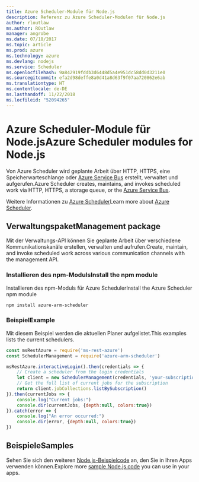 ```yaml
---
title: Azure Scheduler-Module für Node.js
description: Referenz zu Azure Scheduler-Modulen für Node.js
author: rloutlaw
ms.author: ROutlaw
manager: angrobe
ms.date: 07/18/2017
ms.topic: article
ms.prod: azure
ms.technology: azure
ms.devlang: nodejs
ms.service: Scheduler
ms.openlocfilehash: 9a842919fddb3d6448d5a4e951dc58dd0d3211e0
ms.sourcegitcommit: efa2d98deffe8a0d41a8d63f9f07aa720862e6ab
ms.translationtype: HT
ms.contentlocale: de-DE
ms.lasthandoff: 11/22/2018
ms.locfileid: "52094265"
---
```

# <a name="azure-scheduler-modules-for-nodejs"></a><span data-ttu-id="5b06e-103">Azure Scheduler-Module für Node.js</span><span class="sxs-lookup"><span data-stu-id="5b06e-103">Azure Scheduler modules for Node.js</span></span>

<span data-ttu-id="5b06e-104">Von Azure Scheduler wird geplante Arbeit über HTTP, HTTPS, eine Speicherwarteschlange oder [Azure Service Bus](/azure/service-bus-messaging/service-bus-messaging-overview) erstellt, verwaltet und aufgerufen.</span><span class="sxs-lookup"><span data-stu-id="5b06e-104">Azure Scheduler creates, maintains, and invokes scheduled work via HTTP, HTTPS, a storage queue, or the [Azure Service Bus](/azure/service-bus-messaging/service-bus-messaging-overview).</span></span>

<span data-ttu-id="5b06e-105">Weitere Informationen zu [Azure Scheduler](/azure/scheduler/scheduler-intro)</span><span class="sxs-lookup"><span data-stu-id="5b06e-105">Learn more about [Azure Scheduler](/azure/scheduler/scheduler-intro).</span></span>

## <a name="management-package"></a><span data-ttu-id="5b06e-106">Verwaltungspaket</span><span class="sxs-lookup"><span data-stu-id="5b06e-106">Management package</span></span>

<span data-ttu-id="5b06e-107">Mit der Verwaltungs-API können Sie geplante Arbeit über verschiedene Kommunikationskanäle erstellen, verwalten und aufrufen.</span><span class="sxs-lookup"><span data-stu-id="5b06e-107">Create, maintain, and invoke scheduled work across various communication channels with the management API.</span></span>

### <a name="install-the-npm-module"></a><span data-ttu-id="5b06e-108">Installieren des npm-Moduls</span><span class="sxs-lookup"><span data-stu-id="5b06e-108">Install the npm module</span></span>

<span data-ttu-id="5b06e-109">Installieren des npm-Moduls für Azure Scheduler</span><span class="sxs-lookup"><span data-stu-id="5b06e-109">Install the Azure Scheduler npm module</span></span>

```bash
npm install azure-arm-scheduler
```

### <a name="example"></a><span data-ttu-id="5b06e-110">Beispiel</span><span class="sxs-lookup"><span data-stu-id="5b06e-110">Example</span></span>

<span data-ttu-id="5b06e-111">Mit diesem Beispiel werden die aktuellen Planer aufgelistet.</span><span class="sxs-lookup"><span data-stu-id="5b06e-111">This examples lists the current schedulers.</span></span>

```javascript
const msRestAzure = require('ms-rest-azure')
const SchedulerManagement = require('azure-arm-scheduler')

msRestAzure.interactiveLogin().then(credentials => {
    // Create a scheduler from the login credentials
    let client = new SchedulerManagement(credentials, 'your-subscription-id')
    // Get the full list of current jobs for the subscription
    return client.jobCollections.listBySubscription()
}).then(currentJobs => {
    console.log("Current jobs:")
    console.dir(currentJobs, {depth:null, colors:true})
}).catch(error => {
    console.log("An error occurred:")
    console.dir(error, {depth:null, colors:true})
})
```

## <a name="samples"></a><span data-ttu-id="5b06e-112">Beispiele</span><span class="sxs-lookup"><span data-stu-id="5b06e-112">Samples</span></span>

<span data-ttu-id="5b06e-113">Sehen Sie sich den weiteren [Node.js-Beispielcode](https://azure.microsoft.com/resources/samples/?platform=nodejs) an, den Sie in Ihren Apps verwenden können.</span><span class="sxs-lookup"><span data-stu-id="5b06e-113">Explore more [sample Node.js code](https://azure.microsoft.com/resources/samples/?platform=nodejs) you can use in your apps.</span></span>
